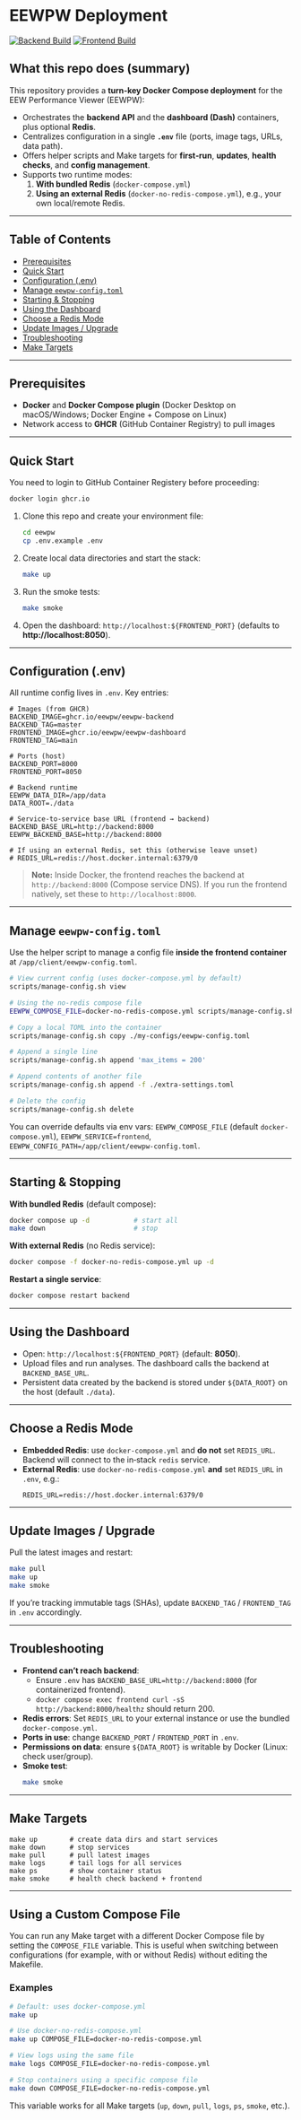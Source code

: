 # EEWPW Deployment

[![Backend Build](https://github.com/eewpw/eewpw-backend/actions/workflows/docker.yml/badge.svg?branch=master)](https://github.com/eewpw/eewpw-backend/actions/workflows/docker.yml)
[![Frontend Build](https://github.com/eewpw/eewpw-dashboard/actions/workflows/docker.yml/badge.svg?branch=master)](https://github.com/eewpw/eewpw-dashboard/actions/workflows/docker.yml)

## What this repo does (summary)
This repository provides a **turn‑key Docker Compose deployment** for the EEW Performance Viewer (EEWPW):
- Orchestrates the **backend API** and the **dashboard (Dash)** containers, plus optional **Redis**.
- Centralizes configuration in a single **`.env`** file (ports, image tags, URLs, data path).
- Offers helper scripts and Make targets for **first‑run**, **updates**, **health checks**, and **config management**.
- Supports two runtime modes:
  1) **With bundled Redis** (`docker-compose.yml`)
  2) **Using an external Redis** (`docker-no-redis-compose.yml`), e.g., your own local/remote Redis.

---

## Table of Contents
- [Prerequisites](#prerequisites)
- [Quick Start](#quick-start)
- [Configuration (.env)](#configuration-env)
- [Manage `eewpw-config.toml`](#manage-eewpw-configtoml)
- [Starting & Stopping](#starting--stopping)
- [Using the Dashboard](#using-the-dashboard)
- [Choose a Redis Mode](#choose-a-redis-mode)
- [Update Images / Upgrade](#update-images--upgrade)
- [Troubleshooting](#troubleshooting)
- [Make Targets](#make-targets)

---

## Prerequisites
- **Docker** and **Docker Compose plugin** (Docker Desktop on macOS/Windows; Docker Engine + Compose on Linux)
- Network access to **GHCR** (GitHub Container Registry) to pull images

---

## Quick Start
You need to login to GitHub Container Registery before proceeding: 
```bash
docker login ghcr.io
```

1. Clone this repo and create your environment file:
   ```bash
   cd eewpw
   cp .env.example .env
   ```
2. Create local data directories and start the stack:
   ```bash
   make up
   ```
3. Run the smoke tests:
   ```bash
   make smoke
   ```
4. Open the dashboard: `http://localhost:${FRONTEND_PORT}` (defaults to **http://localhost:8050**).

---

## Configuration (.env)
All runtime config lives in `.env`. Key entries:

```env
# Images (from GHCR)
BACKEND_IMAGE=ghcr.io/eewpw/eewpw-backend
BACKEND_TAG=master
FRONTEND_IMAGE=ghcr.io/eewpw/eewpw-dashboard
FRONTEND_TAG=main

# Ports (host)
BACKEND_PORT=8000
FRONTEND_PORT=8050

# Backend runtime
EEWPW_DATA_DIR=/app/data
DATA_ROOT=./data

# Service-to-service base URL (frontend → backend)
BACKEND_BASE_URL=http://backend:8000
EEWPW_BACKEND_BASE=http://backend:8000

# If using an external Redis, set this (otherwise leave unset)
# REDIS_URL=redis://host.docker.internal:6379/0
```

> **Note:** Inside Docker, the frontend reaches the backend at `http://backend:8000` (Compose service DNS). If you run the frontend natively, set these to `http://localhost:8000`.

---

## Manage `eewpw-config.toml`
Use the helper script to manage a config file **inside the frontend container** at `/app/client/eewpw-config.toml`.

```bash
# View current config (uses docker-compose.yml by default)
scripts/manage-config.sh view

# Using the no-redis compose file
EEWPW_COMPOSE_FILE=docker-no-redis-compose.yml scripts/manage-config.sh view

# Copy a local TOML into the container
scripts/manage-config.sh copy ./my-configs/eewpw-config.toml

# Append a single line
scripts/manage-config.sh append 'max_items = 200'

# Append contents of another file
scripts/manage-config.sh append -f ./extra-settings.toml

# Delete the config
scripts/manage-config.sh delete
```

You can override defaults via env vars: `EEWPW_COMPOSE_FILE` (default `docker-compose.yml`), `EEWPW_SERVICE=frontend`, `EEWPW_CONFIG_PATH=/app/client/eewpw-config.toml`.

---

## Starting & Stopping
**With bundled Redis** (default compose):
```bash
docker compose up -d           # start all
make down                      # stop
```

**With external Redis** (no Redis service):
```bash
docker compose -f docker-no-redis-compose.yml up -d
```

**Restart a single service**:
```bash
docker compose restart backend
```

---

## Using the Dashboard
- Open: `http://localhost:${FRONTEND_PORT}` (default: **8050**).
- Upload files and run analyses. The dashboard calls the backend at `BACKEND_BASE_URL`.
- Persistent data created by the backend is stored under `${DATA_ROOT}` on the host (default `./data`).

---

## Choose a Redis Mode
- **Embedded Redis**: use `docker-compose.yml` and **do not** set `REDIS_URL`. Backend will connect to the in‑stack `redis` service.
- **External Redis**: use `docker-no-redis-compose.yml` **and** set `REDIS_URL` in `.env`, e.g.:
  ```env
  REDIS_URL=redis://host.docker.internal:6379/0
  ```

---

## Update Images / Upgrade
Pull the latest images and restart:
```bash
make pull
make up
make smoke
```

If you’re tracking immutable tags (SHAs), update `BACKEND_TAG` / `FRONTEND_TAG` in `.env` accordingly.

---

## Troubleshooting
- **Frontend can’t reach backend**:
  - Ensure `.env` has `BACKEND_BASE_URL=http://backend:8000` (for containerized frontend).
  - `docker compose exec frontend curl -sS http://backend:8000/healthz` should return 200.
- **Redis errors**: Set `REDIS_URL` to your external instance or use the bundled `docker-compose.yml`.
- **Ports in use**: change `BACKEND_PORT` / `FRONTEND_PORT` in `.env`.
- **Permissions on data**: ensure `${DATA_ROOT}` is writable by Docker (Linux: check user/group).
- **Smoke test**:
  ```bash
  make smoke
  ```

---

## Make Targets
```text
make up        # create data dirs and start services
make down      # stop services
make pull      # pull latest images
make logs      # tail logs for all services
make ps        # show container status
make smoke     # health check backend + frontend
```

---

## Using a Custom Compose File
You can run any Make target with a different Docker Compose file by setting the `COMPOSE_FILE` variable.
This is useful when switching between configurations (for example, with or without Redis) without editing the Makefile.

### Examples
```bash
# Default: uses docker-compose.yml
make up

# Use docker-no-redis-compose.yml
make up COMPOSE_FILE=docker-no-redis-compose.yml

# View logs using the same file
make logs COMPOSE_FILE=docker-no-redis-compose.yml

# Stop containers using a specific compose file
make down COMPOSE_FILE=docker-no-redis-compose.yml
```

This variable works for all Make targets (`up`, `down`, `pull`, `logs`, `ps`, `smoke`, etc.).
